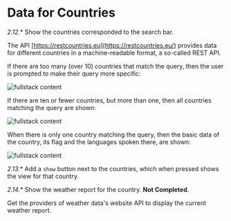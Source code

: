 # Data for Countries

**2.12*.** Show the countries corresponded to the search bar.

The API [https://restcountries.eu](https://restcountries.eu/) provides data for different countries in a machine-readable format, a so-called REST API.

If there are too many (over 10) countries that match the query, then the user is prompted to make their query more specific:

![fullstack content](https://fullstackopen.com/static/d8a3e3b3af8907d0c3dd495ef0d26ba6/5a190/19b1.png)

If there are ten or fewer countries, but more than one, then all countries matching the query are shown:

![fullstack content](https://fullstackopen.com/static/1d4ebf199806ccfe0df529c08e2a0c6d/5a190/19b2.png)

When there is only one country matching the query, then the basic data of the country, its flag and the languages spoken there, are shown:

![fullstack content](https://fullstackopen.com/static/1d4bba516fb538c5214f37c4a2ab0f8e/5a190/19b3.png)

**2.13*.** Add a `show` button next to the countries, which when pressed shows the view for that country.

**2.14*.** Show the weather report for the country. **Not Completed**.

Get the providers of weather data's website API to display the current weather report.

